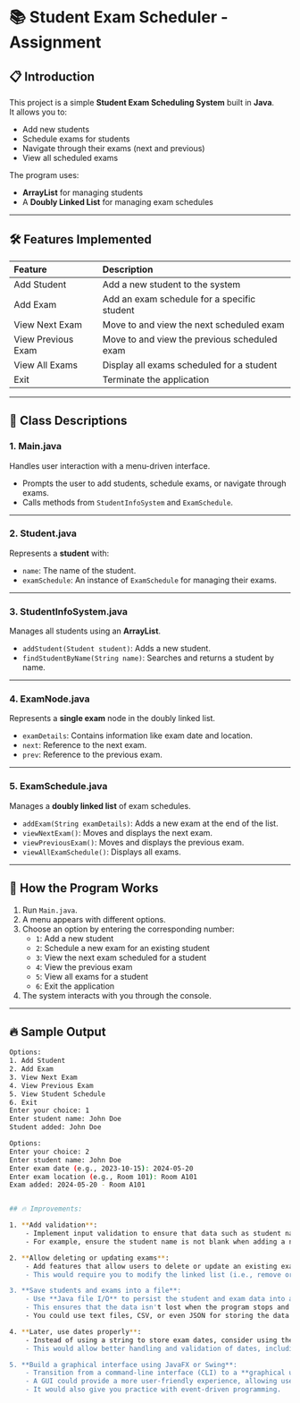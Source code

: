 # 📚 Student Exam Scheduler - Assignment

## 📋 Introduction
This project is a simple **Student Exam Scheduling System** built in **Java**.  
It allows you to:
- Add new students
- Schedule exams for students
- Navigate through their exams (next and previous)
- View all scheduled exams

The program uses:
- **ArrayList** for managing students
- A **Doubly Linked List** for managing exam schedules

---

## 🛠 Features Implemented

| Feature | Description |
|:--------|:------------|
| Add Student | Add a new student to the system |
| Add Exam | Add an exam schedule for a specific student |
| View Next Exam | Move to and view the next scheduled exam |
| View Previous Exam | Move to and view the previous scheduled exam |
| View All Exams | Display all exams scheduled for a student |
| Exit | Terminate the application |

---

## 🧩 Class Descriptions

### 1. Main.java
Handles user interaction with a menu-driven interface.
- Prompts the user to add students, schedule exams, or navigate through exams.
- Calls methods from `StudentInfoSystem` and `ExamSchedule`.

---

### 2. Student.java
Represents a **student** with:
- `name`: The name of the student.
- `examSchedule`: An instance of `ExamSchedule` for managing their exams.

---

### 3. StudentInfoSystem.java
Manages all students using an **ArrayList**.
- `addStudent(Student student)`: Adds a new student.
- `findStudentByName(String name)`: Searches and returns a student by name.

---

### 4. ExamNode.java
Represents a **single exam** node in the doubly linked list.
- `examDetails`: Contains information like exam date and location.
- `next`: Reference to the next exam.
- `prev`: Reference to the previous exam.

---

### 5. ExamSchedule.java
Manages a **doubly linked list** of exam schedules.
- `addExam(String examDetails)`: Adds a new exam at the end of the list.
- `viewNextExam()`: Moves and displays the next exam.
- `viewPreviousExam()`: Moves and displays the previous exam.
- `viewAllExamSchedule()`: Displays all exams.

---

## 🧪 How the Program Works

1. Run `Main.java`.
2. A menu appears with different options.
3. Choose an option by entering the corresponding number:
    - `1`: Add a new student
    - `2`: Schedule a new exam for an existing student
    - `3`: View the next exam scheduled for a student
    - `4`: View the previous exam
    - `5`: View all exams for a student
    - `6`: Exit the application
4. The system interacts with you through the console.

---

## 🔥 Sample Output

```bash
Options:
1. Add Student
2. Add Exam
3. View Next Exam
4. View Previous Exam
5. View Student Schedule
6. Exit
Enter your choice: 1
Enter student name: John Doe
Student added: John Doe

Options:
Enter your choice: 2
Enter student name: John Doe
Enter exam date (e.g., 2023-10-15): 2024-05-20
Enter exam location (e.g., Room 101): Room A101
Exam added: 2024-05-20 - Room A101


## 🔥 Improvements:

1. **Add validation**:
    - Implement input validation to ensure that data such as student names or exam details are not empty.
    - For example, ensure the student name is not blank when adding a new student or entering exam details.

2. **Allow deleting or updating exams**:
    - Add features that allow users to delete or update an existing exam in the student's schedule.
    - This would require you to modify the linked list (i.e., remove or modify `ExamNode` objects).

3. **Save students and exams into a file**:
    - Use **Java file I/O** to persist the student and exam data into a file.
    - This ensures that the data isn't lost when the program stops and can be reloaded when the program is run again.
    - You could use text files, CSV, or even JSON for storing the data.

4. **Later, use dates properly**:
    - Instead of using a string to store exam dates, consider using the `LocalDate` class from Java's `java.time` package.
    - This would allow better handling and validation of dates, including comparisons, formatting, and parsing.

5. **Build a graphical interface using JavaFX or Swing**:
    - Transition from a command-line interface (CLI) to a **graphical user interface (GUI)** using **JavaFX** or **Swing**.
    - A GUI could provide a more user-friendly experience, allowing users to easily view, add, update, and delete students and exams.
    - It would also give you practice with event-driven programming.
